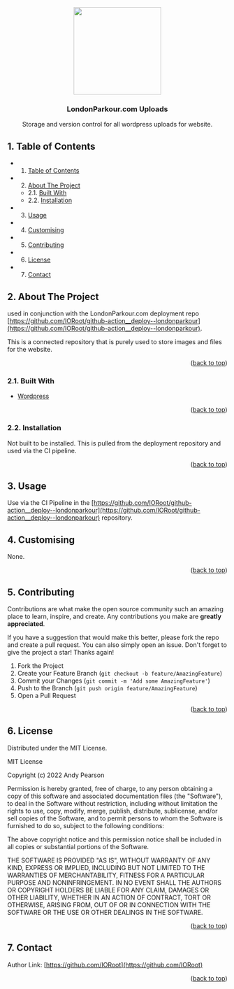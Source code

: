 
<div id="top"></div>

<div align="center">


<img src="https://svg-rewriter.sachinraja.workers.dev/?url=https%3A%2F%2Fcdn.jsdelivr.net%2Fnpm%2F%40mdi%2Fsvg%406.7.96%2Fsvg%2Fcloud-upload-outline.svg&fill=%233B82F6&width=200px&height=200px" style="width:200px;"/>

<h3 align="center">LondonParkour.com Uploads</h3>

<p align="center">
    Storage and version control for all wordpress uploads for website.
</p>    
</div>

##  1. <a name='TableofContents'></a>Table of Contents


* 1. [Table of Contents](#TableofContents)
* 2. [About The Project](#AboutTheProject)
	* 2.1. [Built With](#BuiltWith)
	* 2.2. [Installation](#Installation)
* 3. [Usage](#Usage)
* 4. [Customising](#Customising)
* 5. [Contributing](#Contributing)
* 6. [License](#License)
* 7. [Contact](#Contact)


##  2. <a name='AboutTheProject'></a>About The Project

used in conjunction with the LondonParkour.com deployment repo [https://github.com/IORoot/github-action__deploy--londonparkour](https://github.com/IORoot/github-action__deploy--londonparkour).

This is a connected repository that is purely used to store images and files for the website.

<p align="right">(<a href="#top">back to top</a>)</p>



###  2.1. <a name='BuiltWith'></a>Built With

* [Wordpress](https://wordpress.org/)

<p align="right">(<a href="#top">back to top</a>)</p>



###  2.2. <a name='Installation'></a>Installation

Not built to be installed. This is pulled from the deployment repository and used via the CI pipeline.

<p align="right">(<a href="#top">back to top</a>)</p>

##  3. <a name='Usage'></a>Usage

Use via the CI Pipeline in the [https://github.com/IORoot/github-action__deploy--londonparkour](https://github.com/IORoot/github-action__deploy--londonparkour) repository.

##  4. <a name='Customising'></a>Customising

None.


<p align="right">(<a href="#top">back to top</a>)</p>


##  5. <a name='Contributing'></a>Contributing

Contributions are what make the open source community such an amazing place to learn, inspire, and create. Any contributions you make are **greatly appreciated**.

If you have a suggestion that would make this better, please fork the repo and create a pull request. You can also simply open an issue.
Don't forget to give the project a star! Thanks again!

1. Fork the Project
2. Create your Feature Branch (`git checkout -b feature/AmazingFeature`)
3. Commit your Changes (`git commit -m 'Add some AmazingFeature'`)
4. Push to the Branch (`git push origin feature/AmazingFeature`)
5. Open a Pull Request

<p align="right">(<a href="#top">back to top</a>)</p>



##  6. <a name='License'></a>License

Distributed under the MIT License.

MIT License

Copyright (c) 2022 Andy Pearson

Permission is hereby granted, free of charge, to any person obtaining a copy
of this software and associated documentation files (the "Software"), to deal
in the Software without restriction, including without limitation the rights
to use, copy, modify, merge, publish, distribute, sublicense, and/or sell
copies of the Software, and to permit persons to whom the Software is
furnished to do so, subject to the following conditions:

The above copyright notice and this permission notice shall be included in all
copies or substantial portions of the Software.

THE SOFTWARE IS PROVIDED "AS IS", WITHOUT WARRANTY OF ANY KIND, EXPRESS OR
IMPLIED, INCLUDING BUT NOT LIMITED TO THE WARRANTIES OF MERCHANTABILITY,
FITNESS FOR A PARTICULAR PURPOSE AND NONINFRINGEMENT. IN NO EVENT SHALL THE
AUTHORS OR COPYRIGHT HOLDERS BE LIABLE FOR ANY CLAIM, DAMAGES OR OTHER
LIABILITY, WHETHER IN AN ACTION OF CONTRACT, TORT OR OTHERWISE, ARISING FROM,
OUT OF OR IN CONNECTION WITH THE SOFTWARE OR THE USE OR OTHER DEALINGS IN THE
SOFTWARE.

<p align="right">(<a href="#top">back to top</a>)</p>



##  7. <a name='Contact'></a>Contact

Author Link: [https://github.com/IORoot](https://github.com/IORoot)

<p align="right">(<a href="#top">back to top</a>)</p>
